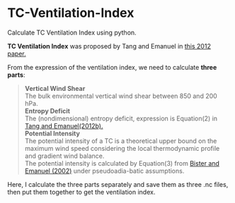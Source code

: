 
# TC-Ventilation-Index
Calculate TC Ventilation Index using python.

**TC Ventilation Index** was proposed by Tang and Emanuel in [this 2012 paper.](https://journals.ametsoc.org/doi/abs/10.1175/BAMS-D-11-00165.1)<br>

From the expression of the ventilation index, we need to calculate **three parts**:<br>
>**Vertical Wind Shear**<br>
  The bulk environmental vertical wind shear between 850 and 200 hPa.<br>
>**Entropy Deficit**<br>
  The (nondimensional) entropy deficit, expression is Equation(2) in [Tang and Emanuel(2012b).](https://journals.ametsoc.org/doi/abs/10.1175/BAMS-D-11-00165.1)<br>
>**Potential Intensity**<br>
  The potential intensity of a TC is a theoretical upper bound on the maximum wind speed considering the local thermodynamic profile and gradient wind balance.<br>
The potential intensity is calculated by Equation(3) from [Bister and Emanuel (2002)](https://agupubs.onlinelibrary.wiley.com/doi/full/10.1029/2001JD000776) under pseudoadia-batic assumptions.<br>


Here, I calculate the three parts separately and save them as three .nc files, then put them together to get the ventilation index.
